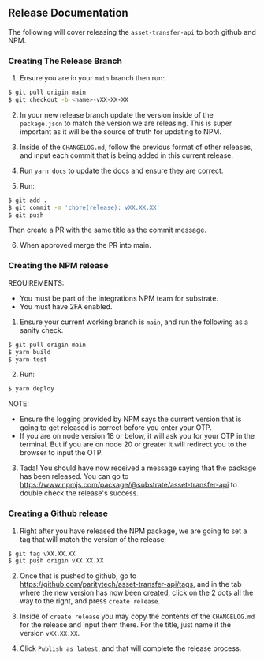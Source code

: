 ## Release Documentation

The following will cover releasing the `asset-transfer-api` to both github and NPM.

### Creating The Release Branch

1. Ensure you are in your `main` branch then run:

```bash
$ git pull origin main
$ git checkout -b <name>-vXX-XX-XX
```

2. In your new release branch update the version inside of the `package.json` to match the version we are releasing. This is super important as it will be the source of truth for updating to NPM. 

3. Inside of the `CHANGELOG.md`, follow the previous format of other releases, and input each commit that is being added in this current release. 

4. Run `yarn docs` to update the docs and ensure they are correct.

5. Run:

```bash
$ git add .
$ git commit -m 'chore(release): vXX.XX.XX'
$ git push
```

Then create a PR with the same title as the commit message.

6. When approved merge the PR into main.

### Creating the NPM release

REQUIREMENTS: 
- You must be part of the integrations NPM team for substrate. 
- You must have 2FA enabled.

1. Ensure your current working branch is `main`, and run the following as a sanity check.

```bash
$ git pull origin main
$ yarn build
$ yarn test
```

2. Run:

```bash
$ yarn deploy
```
NOTE:

- Ensure the logging provided by NPM says the current version that is going to get released is correct before you enter your OTP.
- If you are on node version 18 or below, it will ask you for your OTP in the terminal. But if you are on node 20 or greater it will redirect you to the browser to input the OTP. 

3. Tada! You should have now received a message saying that the package has been released. You can go to https://www.npmjs.com/package/@substrate/asset-transfer-api to double check the release's success.

### Creating a Github release

1. Right after you have released the NPM package, we are going to set a tag that will match the version of the release:

```bash
$ git tag vXX.XX.XX
$ git push origin vXX.XX.XX
```

2. Once that is pushed to github, go to https://github.com/paritytech/asset-transfer-api/tags, and in the tab where the new version has now been created, click on the 2 dots all the way to the right, and press `create release`.

3. Inside of `create release` you may copy the contents of the `CHANGELOG.md` for the release and input them there. For the title, just name it the version `vXX.XX.XX`.

4. Click `Publish as latest`, and that will complete the release process. 
